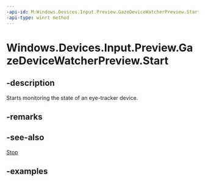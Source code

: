 ```yaml
---
-api-id: M:Windows.Devices.Input.Preview.GazeDeviceWatcherPreview.Start
-api-type: winrt method
---
```


<!-- Method syntax.
public void GazeDeviceWatcherPreview.Start()
-->

# Windows.Devices.Input.Preview.GazeDeviceWatcherPreview.Start

## -description
Starts monitoring the state of an eye-tracker device.

## -remarks

## -see-also
[Stop](gazedevicewatcherpreview_stop_1201535524.md)

## -examples

